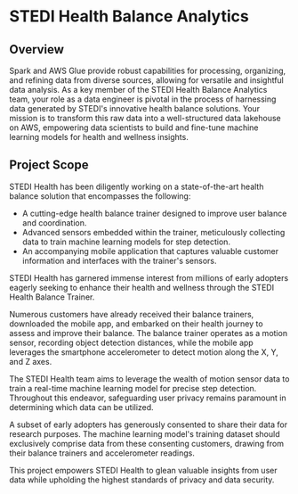 # STEDI Health Balance Analytics

## Overview

Spark and AWS Glue provide robust capabilities for processing, organizing, and refining data from diverse sources, allowing for versatile and insightful data analysis. As a key member of the STEDI Health Balance Analytics team, your role as a data engineer is pivotal in the process of harnessing data generated by STEDI's innovative health balance solutions. Your mission is to transform this raw data into a well-structured data lakehouse on AWS, empowering data scientists to build and fine-tune machine learning models for health and wellness insights.

## Project Scope

STEDI Health has been diligently working on a state-of-the-art health balance solution that encompasses the following:

- A cutting-edge health balance trainer designed to improve user balance and coordination.
- Advanced sensors embedded within the trainer, meticulously collecting data to train machine learning models for step detection.
- An accompanying mobile application that captures valuable customer information and interfaces with the trainer's sensors.

STEDI Health has garnered immense interest from millions of early adopters eagerly seeking to enhance their health and wellness through the STEDI Health Balance Trainer.

Numerous customers have already received their balance trainers, downloaded the mobile app, and embarked on their health journey to assess and improve their balance. The balance trainer operates as a motion sensor, recording object detection distances, while the mobile app leverages the smartphone accelerometer to detect motion along the X, Y, and Z axes.

The STEDI Health team aims to leverage the wealth of motion sensor data to train a real-time machine learning model for precise step detection. Throughout this endeavor, safeguarding user privacy remains paramount in determining which data can be utilized.

A subset of early adopters has generously consented to share their data for research purposes. The machine learning model's training dataset should exclusively comprise data from these consenting customers, drawing from their balance trainers and accelerometer readings.



This project empowers STEDI Health to glean valuable insights from user data while upholding the highest standards of privacy and data security.
